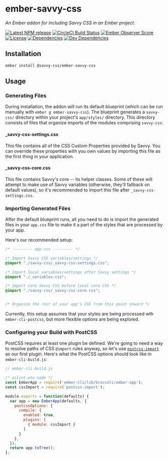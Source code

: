 # ember-savvy-css

_An Ember addon for including Savvy CSS in an Ember project_.

[![Latest NPM release][npm-badge]][npm-badge-url]
[![CircleCI Build Status][circle-badge]][circle-badge-url]
[![Ember Observer Score][ember-observer-badge]][ember-observer-badge-url]
[![License][license-badge]][license-badge-url]
[![Dependencies][dependencies-badge]][dependencies-badge-url]
[![Dev Dependencies][devDependencies-badge]][devDependencies-badge-url]


## Installation

```sh
ember install @savvy-css/ember-savvy-css
```

## Usage

### Generating Files

During installation, the addon will run its default blueprint (which can be run manually with `ember g ember-savvy-css`). The blueprint generates a `savvy-css/` directory within your project's `app/styles/` directory. This directory consists of files that organize imports of the modules comprising `savvy-css`:

#### _savvy-css-settings.css

This file contains all of the CSS Custom Properties provided by Savvy. You can override these properties with you own values by importing this file as the first thing in your application.

#### _savvy-css-core.css

This file contains Savvy's core -- its helper classes. Some of these will attempt to make use of Savvy variables (otherwise, they'll fallback on default values), so it's recommended to import this file after `_savvy-css-settings.css`.


### Importing Generated Files

After the default blueprint runs, all you need to do is import the generated files in your `app.css` file to make it a part of the styles that are processed by your app.

Here's our recommended setup:

```css
/* --------- app.css --------- */

/* Import Savvy CSS variables/settings */
@import "./savvy-css/_savvy-css-settings.css";

/* Import local variables/settings after Savvy settings */
@import "./_variables.css";

/* Import core Savvy CSS before local core CSS */
@import "./savvy-css/_savvy-css-core.css";


/* Organize the rest of your app's CSS from this point onward */

```

Currently, this setup assumes that your styles are being processed wth `ember-cli-postcss`, but more flexible options are being explored.

### Configuring your Build with PostCSS

PostCSS requires at least one plugin be defined. We're going to need a way to resolve paths of CSS `@import` rules anyway, so let's use [`postcss-import`](https://www.npmjs.com/package/postcss-import) as our first plugin. Here's what the PostCSS options should look like in `ember-cli-build.js`:

```js
// ember-cli-build.js

/* eslint-env node */
const EmberApp = require('ember-cli/lib/broccoli/ember-app');
const cssImport = require('postcss-import');

module.exports = function(defaults) {
  var app = new EmberApp(defaults, {
    postcssOptions: {
      compile: {
        enabled: true,
        plugins: [
          { module: cssImport }
        ]
      }
    },
  });
  return app.toTree();
};
```


[npm-badge]: https://img.shields.io/npm/v/@savvy-css/ember-savvy-css.svg
[npm-badge-url]: https://www.npmjs.com/package/@savvy-css/ember-savvy-css
[circle-badge]: https://circleci.com/gh/savvy-css/ember-savvy-css/tree/master.svg?style=svg&circle-token={{CIRCLE_TOKEN}}
[circle-badge-url]: https://circleci.com/gh/savvy-css/ember-savvy-css/tree/master
[ember-observer-badge]: http://emberobserver.com/badges/ember-savvy-css.svg
[ember-observer-badge-url]: http://emberobserver.com/addons/ember-savvy-css
[license-badge]: https://img.shields.io/npm/l/@savvy-css/ember-savvy-css.svg
[license-badge-url]: ./LICENSE
[dependencies-badge]: https://img.shields.io/david/savvy-css/ember-savvy-css.svg
[dependencies-badge-url]: https://david-dm.org/savvy-css/ember-savvy-css
[devDependencies-badge]: https://img.shields.io/david/dev/savvy-css/ember-savvy-css.svg
[devDependencies-badge-url]: https://david-dm.org/savvy-css/ember-savvy-css#info=devDependencies
